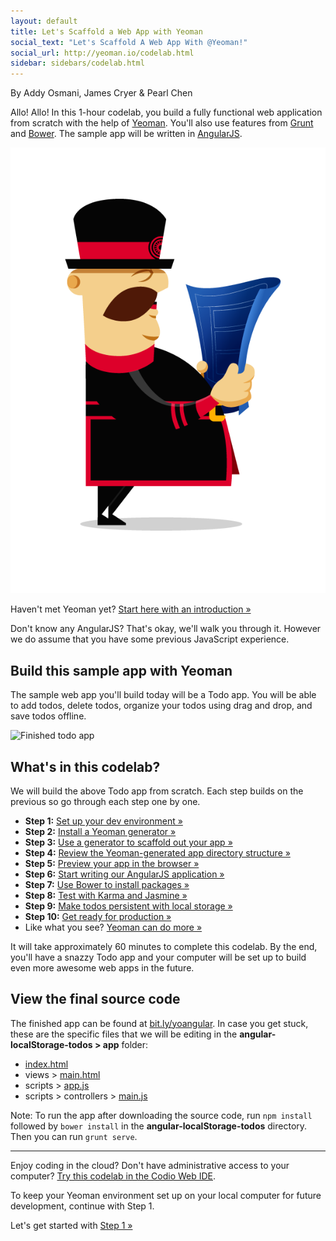 ```yaml
---
layout: default
title: Let's Scaffold a Web App with Yeoman
social_text: "Let's Scaffold A Web App With @Yeoman!"
social_url: http://yeoman.io/codelab.html
sidebar: sidebars/codelab.html
---
```


<p class="authors">By Addy Osmani, James Cryer &amp; Pearl Chen</p>

Allo! Allo! In this 1-hour codelab, you build a fully functional web application from scratch with the help of [Yeoman](http://yeoman.io). You'll also use features from [Grunt](http://gruntjs.com) and [Bower](http://bower.io). The sample app will be written in [AngularJS](http://angularjs.org).

<p class="mast-intro"><img src="/assets/img/yeoman-008.png"></p>

Haven't met Yeoman yet? [Start here with an introduction &raquo;](codelab/meet-yeoman.html)

<!-- The command line is where Yeoman, Grunt, and Bower commands are typed. If you're not familiar with your operating system's command line, here's a [cheatsheet to keep handy &raquo;](cli-cheatsheet.html) -->

Don't know any AngularJS? That's okay, we'll walk you through it. However we do assume that you have some previous JavaScript experience.

## Build this sample app with Yeoman

The sample web app you'll build today will be a Todo app. You will be able to add todos, delete todos, organize your todos using drag and drop, and save todos offline.

![Finished todo app](/assets/img/codelab/image_2.png)

<h2 id="toc">What's in this codelab?</h2>

We will build the above Todo app from scratch. Each step builds on the previous so go through each step one by one.

* **Step 1:** [Set up your dev environment &raquo;](codelab/setup.html)
* **Step 2:** [Install a Yeoman generator &raquo;](codelab/install-generators.html)
* **Step 3:** [Use a generator to scaffold out your app &raquo;](codelab/scaffold-app.html)
* **Step 4:** [Review the Yeoman-generated app directory structure &raquo;](codelab/review-generated-files.html)
* **Step 5:** [Preview your app in the browser &raquo;](codelab/preview-inbrowser.html)
* **Step 6:** [Start writing our AngularJS application &raquo;](codelab/write-app.html)
* **Step 7:** [Use Bower to install packages &raquo;](codelab/install-packages.html)
* **Step 8:** [Test with Karma and Jasmine &raquo;](codelab/write-unit-tests.html)
* **Step 9:** [Make todos persistent with local storage &raquo;](codelab/local-storage.html)
* **Step 10:** [Get ready for production &raquo;](codelab/prepare-production.html)
* Like what you see? [Yeoman can do more &raquo;](codelab/keep-going.html)

It will take approximately 60 minutes to complete this codelab. By the end, you'll have a snazzy Todo app and your computer will be set up to build even more awesome web apps in the future.

<div class="note important" id="source-files">

  <h2>View the final source code</h2>

  <p>The finished app can be found at <a href="http://bit.ly/yoangular">bit.ly/yoangular</a>. In case you get stuck, these are the specific files that we will be editing in the <strong>angular-localStorage-todos &gt; app</strong> folder:</p>

  <ul>
    <li>
      <a href="https://github.com/addyosmani/yeoman-examples/blob/master/angular-localStorage-todos/app/index.html">index.html</a>
    </li>
    <li>
      views &gt;
      <a href="https://github.com/addyosmani/yeoman-examples/blob/master/angular-localStorage-todos/app/views/main.html">main.html</a>
    </li>
    <li>
      scripts &gt;
      <a href="https://github.com/addyosmani/yeoman-examples/blob/master/angular-localStorage-todos/app/scripts/app.js">app.js</a></li>
    <li>
      scripts &gt; controllers &gt;
      <a href="https://github.com/addyosmani/yeoman-examples/blob/master/angular-localStorage-todos/app/scripts/controllers/main.js">main.js</a>
    </li>
  </ul>

  <p>Note: To run the app after downloading the source code, run <code>npm install</code> followed by <code>bower install</code> in the <strong>angular-localStorage-todos</strong> directory. Then you can run <code>grunt serve</code>.</p>

</div>

<hr>

<div class="note tip">

  <p>Enjoy coding in the cloud? Don't have administrative access to your computer? <a href="https://github.com/codio/tutorial_yo_angular">Try this codelab in the Codio Web IDE</a>.</p>

  <p>To keep your Yeoman environment set up on your local computer for future development, continue with Step 1.</p>

</div>

<p class="codelab-paging">
  Let's get started with
  <a href="codelab/setup.html">Step 1 &raquo;</a>
</p>
